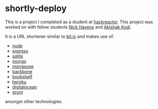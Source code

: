 # shortly-deploy

This is a project I completed as a student at [hackreactor](http://hackreactor.com). This project was worked on with fellow students [Nick Havens](https://github.com/npHavens/) and [Abishak Kodi](https://github.com/abishakkodi).

It is a URL shortener similar to [bit.ly](https://bit.ly) and makes use of:
* [node](https://nodejs.org)
* [express](https://expressjs.com) 
* [sqlite](https://sqlite.org)
* [mongo](https://mongodb.com)
* [mongoose](https://mongoosejs.com)
* [backbone](https://backbonejs.org)
* [bookshelf](https://bookshelfjs.org)
* [heroku](https://heroku.com)
* [digitalocean](https://digitalocean.com)
* [grunt](https://gruntjs.com)

amongst other technologies.
